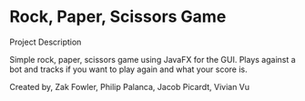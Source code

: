 # Rock, Paper, Scissors Game

Project Description

Simple rock, paper, scissors game using JavaFX for the GUI. Plays against a bot and tracks if you want to play again and what your score is.

Created by, Zak Fowler,  Philip Palanca, Jacob Picardt, Vivian Vu

